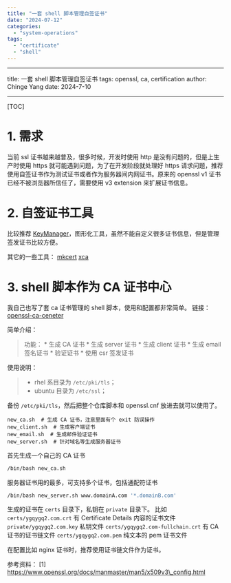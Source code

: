 ```yaml
---
title: "一套 shell 脚本管理自签证书"
date: "2024-07-12"
categories: 
  - "system-operations"
tags: 
  - "certificate"
  - "shell"
---
```


* * *

title: 一套 shell 脚本管理自签证书 tags: openssl, ca, certification author: Chinge Yang date: 2024-7-10

* * *

\[TOC\]

# 1\. 需求

当前 ssl 证书越来越普及，很多时候，开发时使用 http 是没有问题的，但是上生产时使用 https 就可能遇到问题，为了在开发阶段就处理好 https 请求问题，推荐使用自签证书作为测试证书或者作为服务器间内网证书。原来的 openssl v1 证书已经不被浏览器所信任了，需要使用 v3 extension 来扩展证书信息。

# 2\. 自签证书工具

比较推荐 [KeyManager](https://keymanager.org/)，图形化工具，虽然不能自定义很多证书信息，但是管理签发证书比较方便。

其它的一些工具： [mkcert](https://github.com/FiloSottile/mkcert) [xca](https://github.com/chris2511/xca)

# 3\. shell 脚本作为 CA 证书中心

我自己也写了套 ca 证书管理的 shell 脚本，使用和配置都非常简单。 链接：[openssl-ca-ceneter](https://github.com/ygqygq2/openssl-ca-ceneter/)

简单介绍：

> 功能： \* 生成 CA 证书 \* 生成 server 证书 \* 生成 client 证书 \* 生成 email 签名证书 \* 验证证书 \* 使用 csr 签发证书

使用说明：

> - rhel 系目录为 `/etc/pki/tls`；
> - ubuntu 目录为 `/etc/ssl`；

备份 `/etc/pki/tls`，然后把整个仓库脚本和 openssl.cnf 放进去就可以使用了。

```
new_ca.sh  # 生成 CA 证书，注意里面有个 exit 防误操作
new_client.sh  # 生成客户端证书
new_email.sh  # 生成邮件验证证书
new_server.sh  # 针对域名等生成服务器证书
```

首先生成一个自己的 CA 证书

```bash
/bin/bash new_ca.sh
```

服务器证书用的最多，可支持多个证书，包括通配符证书

```bash
/bin/bash new_server.sh www.domainA.com '*.domainB.com'
```

生成的证书在 `certs` 目录下，私钥在 `private` 目录下。 比如 `certs/ygqygq2.com.crt` 有 Certificate Details 内容的证书文件 `private/ygqygq2.com.key` 私钥文件 `certs/ygqygq2.com-fullchain.crt` 有 CA 证书的证书链文件 `certs/ygqygq2.com.pem` 纯文本的 pem 证书文件

在配置比如 nginx 证书时，推荐使用证书链文件作为证书。

参考资料： \[1\] https://www.openssl.org/docs/manmaster/man5/x509v3\_config.html
